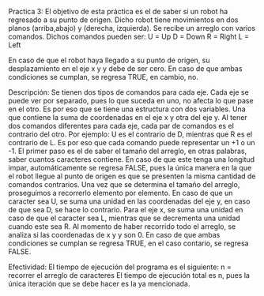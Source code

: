 Practica 3:
El objetivo de esta práctica es el de saber si un robot ha regresado a su punto de origen.
Dicho robot tiene movimientos en dos planos (arriba,abajo) y (derecha, izquierda). Se recibe un 
arreglo con varios comandos. Dichos comandos pueden ser:
U = Up
D = Down
R = Right
L = Left

En caso de que el robot haya llegado a su punto de origen, su desplazamiento en el eje x y y 
debe de ser cero. En caso de que ambas condiciones se cumplan, se regresa TRUE, en cambio, no. 

Descripción:
Se tienen dos tipos de comandos para cada eje. Cada eje se puede ver por separado, pues 
lo que suceda en uno, no afecta lo que pase en el otro. Es por eso que se tiene una estructura con dos variables.
Una que contiene la suma de coordenadas en el eje x y otra del eje y. Al tener dos comandos diferentes para cada eje, 
cada par de comandos es el contrario del otro. Por ejemplo: U es el contrario de D, mientras que R es el contrario de L.
Es por eso que cada comando puede representar un +1 o un -1. El primer paso es el de saber el tamaño del arreglo, en otras
palabras, saber cuantos caracteres contiene. En caso de que este tenga una longitud impar, automáticamente 
se regresa FALSE, pues la única manera en la que el robot llegue al punto de origen es que se presenten la misma cantidad
de comandos contrarios. Una vez que se determina el tamaño del arreglo, proseguimos a recorrerlo elemento por elemento. 
En caso de que un caracter sea U, se suma una unidad en las coordenadas del eje y, en caso de que sea D, se hace lo contrario. 
Para el eje x, se suma una unidad en caso de que el caracter sea L, mientras que se decrementa una unidad cuando este sea
R. Al momento de haber recorrido todo el arreglo, se analiza si las coordenadas de x y y son 0. En caso de que ambas condiciones se cumplan
se regresa TRUE, en el caso contario, se regresa FALSE. 



Efectividad:
El tiempo de ejecución del programa es el siguiente:
n = recorrer el arreglo de caracteres
El tiempo de ejecución total es n, pues la única iteración que se debe hacer es la ya mencionada. 
